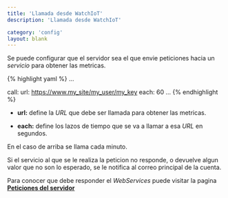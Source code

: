 ```yaml
---
title: 'Llamada desde WatchIoT'
description: 'Llamada desde WatchIoT'

category: 'config'
layout: blank
---
```


Se puede configurar que el servidor sea el que envie peticiones hacia un *servicio* para obtener las metricas.


{% highlight yaml %}
...

call:
     url: https://www.my_site/my_user/my_key
     each: 60
...
{% endhighlight %}

 * **url:** define la *URL* que debe ser llamada para obtener las metricas.

 * **each:** define los lazos de tiempo que se va a llamar a esa *URL* en segundos.

En el caso de arriba se llama cada minuto.

Si el servicio al que se le realiza la peticion no responde, o devuelve algun valor que no son lo esperado, se le notifica al 
correo principal de la cuenta.

Para conocer que debe responder el *WebServices* puede visitar la pagina **[Peticiones del servidor](#/request-server/)**

